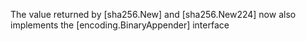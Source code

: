 The value returned by [sha256.New] and [sha256.New224] now also implements the [encoding.BinaryAppender] interface
